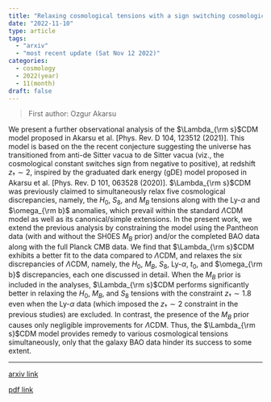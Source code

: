 ```yaml
---
title: "Relaxing cosmological tensions with a sign switching cosmological constant: Improved results with Planck, BAO and Pantheon data"
date: "2022-11-10"
type: article
tags:
  - "arxiv"
  - "most recent update (Sat Nov 12 2022)"
categories:
  - cosmology
  - 2022(year)
  - 11(month)
draft: false
---
```


> First author: Ozgur Akarsu

 We present a further observational analysis of the $\Lambda_{\rm s}$CDM model
proposed in Akarsu et al. [Phys. Rev. D 104, 123512 (2021)]. This model is
based on the the recent conjecture suggesting the universe has transitioned
from anti-de Sitter vacua to de Sitter vacua (viz., the cosmological constant
switches sign from negative to positive), at redshift ${z_\dagger\sim2}$,
inspired by the graduated dark energy (gDE) model proposed in Akarsu et al.
[Phys. Rev. D 101, 063528 (2020)]. $\Lambda_{\rm s}$CDM was previously claimed
to simultaneously relax five cosmological discrepancies, namely, the $H_0$,
$S_8$, and $M_B$ tensions along with the Ly-$\alpha$ and $\omega_{\rm b}$
anomalies, which prevail within the standard $\Lambda$CDM model as well as its
canonical/simple extensions. In the present work, we extend the previous
analysis by constraining the model using the Pantheon data (with and without
the SH0ES $M_B$ prior) and/or the completed BAO data along with the full Planck
CMB data. We find that $\Lambda_{\rm s}$CDM exhibits a better fit to the data
compared to $\Lambda$CDM, and relaxes the six discrepancies of $\Lambda$CDM,
namely, the $H_0$, $M_B$, $S_8$, Ly-$\alpha$, $t_0$, and $\omega_{\rm b}$
discrepancies, each one discussed in detail. When the $M_B$ prior is included
in the analyses, $\Lambda_{\rm s}$CDM performs significantly better in relaxing
the $H_0$, $M_B$, and $S_8$ tensions with the constraint ${z_\dagger\sim1.8}$
even when the Ly-$\alpha$ data (which imposed the $z_\dagger\sim2$ constraint
in the previous studies) are excluded. In contrast, the presence of the $M_B$
prior causes only negligible improvements for $\Lambda$CDM. Thus, the
$\Lambda_{\rm s}$CDM model provides remedy to various cosmological tensions
simultaneously, only that the galaxy BAO data hinder its success to some
extent.

---
[arxiv link](http://arxiv.org/abs/2211.05742v1)

[pdf link](http://arxiv.org/pdf/2211.05742v1)
